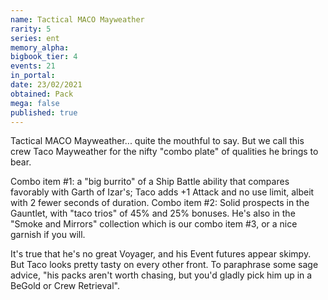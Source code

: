 ```yaml
---
name: Tactical MACO Mayweather
rarity: 5
series: ent
memory_alpha:
bigbook_tier: 4
events: 21
in_portal:
date: 23/02/2021
obtained: Pack
mega: false
published: true
---
```


Tactical MACO Mayweather... quite the mouthful to say. But we call this crew Taco Mayweather for the nifty "combo plate" of qualities he brings to bear.

Combo item #1: a "big burrito" of a Ship Battle ability that compares favorably with Garth of Izar's; Taco adds +1 Attack and no use limit, albeit with 2 fewer seconds of duration. Combo item #2: Solid prospects in the Gauntlet, with "taco trios" of 45% and 25% bonuses. He's also in the "Smoke and Mirrors" collection which is our combo item #3, or a nice garnish if you will.

It's true that he's no great Voyager, and his Event futures appear skimpy. But Taco looks pretty tasty on every other front. To paraphrase some sage advice, "his packs aren't worth chasing, but you'd gladly pick him up in a BeGold or Crew Retrieval".
